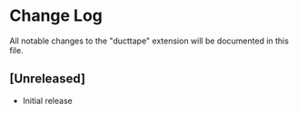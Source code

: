 # Change Log

All notable changes to the "ducttape" extension will be documented in this file.

## [Unreleased]

- Initial release